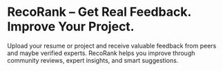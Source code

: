 # RecoRank – Get Real Feedback. Improve Your Project.

Upload your resume or project and receive valuable feedback from peers and maybe verified experts.
RecoRank helps you improve through community reviews, expert insights, and smart suggestions.


